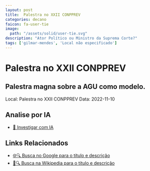 ```yaml
---
layout: post
title:  Palestra no XXII CONPPREV
categories: decano
faicon: fa-user-tie
image:
  path: "/assets/solid/user-tie.svg"
description: "Ator Político ou Ministro da Suprema Corte?"
tags: ['gilmar-mendes', 'Local não especificado']
---
```


# Palestra no XXII CONPPREV
## Palestra magna sobre a AGU como modelo.
Local: Palestra no XXII CONPPREV
Data: 2022-11-10

## Analise por IA
- [🤖 Investigar com IA](https://www.perplexity.ai/search?q=%22Gilmar%20Mendes%22%20%2B%20Palestra%20no%20XXII%20CONPPREV%20Palestra%20magna%20sobre%20a%20AGU%20como%20modelo.%20Local%20n%C3%A3o%20especificado)

## Links Relacionados
- [🌐🔍 Busca no Google para o título e descrição](https://www.google.com/search?q=%22Gilmar%20Mendes%22%20%2B%20Palestra%20no%20XXII%20CONPPREV%20Palestra%20magna%20sobre%20a%20AGU%20como%20modelo.%20Local%20n%C3%A3o%20especificado)
- [📖🔍 Busca na Wikipedia para o título e descrição](https://pt.wikipedia.org/w/index.php?search=%22Gilmar%20Mendes%22%20%2B%20Palestra%20no%20XXII%20CONPPREV%20Palestra%20magna%20sobre%20a%20AGU%20como%20modelo.%20Local%20n%C3%A3o%20especificado)


